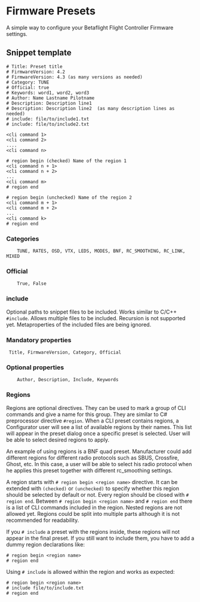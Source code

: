# Firmware Presets

A simple way to configure your Betaflight Flight Controller Firmware settings.


## Snippet template

```
# Title: Preset title
# FirmwareVersion: 4.2
# FirmwareVersion: 4.3 (as many versions as needed)
# Category: TUNE
# Official: true
# Keywords: word1, word2, word3
# Author: Name Lastname Pilotname
# Description: Description line1
# Description: Description line2  (as many description lines as needed)
# include: file/to/include1.txt
# include: file/to/include2.txt

<cli command 1>
<cli command 2>
....
<cli command n>

# region begin (checked) Name of the region 1
<cli command n + 1>
<cli command n + 2>
...
<cli command m>
# region end

# region begin (unchecked) Name of the region 2
<cli command m + 1>
<cli command m + 2>
...
<cli command k>
# region end
```

### Categories
```
    TUNE, RATES, OSD, VTX, LEDS, MODES, BNF, RC_SMOOTHING, RC_LINK, MIXED
```

### Official
```
    True, False
```

### include
Optional paths to snippet files to be included. Works similar to C/C++ `#include`.
Allows multiple files to be included. Recursion is not supported yet. Metaproperties of the included files are being ignored.

### Mandatory properties
```
 Title, FirmwareVersion, Category, Official
```

### Optional properties
```
    Author, Description, Include, Keywords
```

### Regions
Regions are optional directives. They can be used to mark a group of CLI commands and give a name for this group. They are similar to C# preprocessor directive `#region`.
When a CLI preset contains regions, a Configurator user will see a list of available regions by their names. This list will appear in the preset dialog once a specific preset is selected. User will be able to select desired regions to apply.

An example of using regions is a BNF quad preset. Manufacturer could add different regions for different radio protocols such as SBUS, Crossfire, Ghost, etc. In this case, a user will be able to select his radio protocol when he applies this preset together with different rc_smoothing settings.

A region starts with `# region begin <region name>` directive. It can be extended with `(checked)` or `(unchecked)` to specify whether this region should be selected by default or not.
Every region should be closed with `# region end`. Between `# region begin <region name>` and `# region end` there is a list of CLI commands included in the region.
Nested regions are not allowed yet.
Regions could be split into multiple parts although it is not recommended for readability.

If you `# include` a preset with the regions inside, these regions will not appear in the final preset.
If you still want to include them, you have to add a dummy region declarations like:
```
# region begin <region name>
# region end
```

Using `# include` is allowed within the region and works as expected:
```
# region begin <region name>
# include file/to/include.txt
# region end
```
